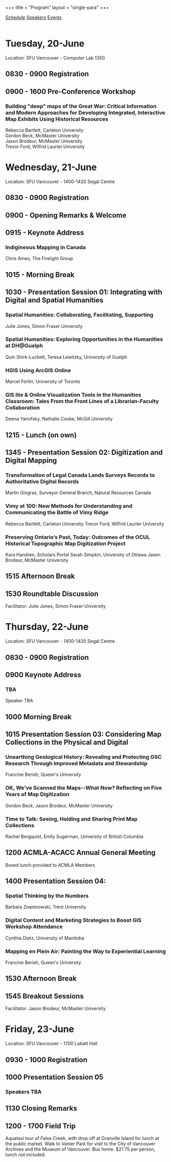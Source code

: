 +++
title = "Program"
layout = "single-para"
+++

<div class="program expanded button-group">
  <a href="../schedule" class="button active">Schedule</a>
  <a href="../speakers" class="button">Speakers</a>
  <a href="../events" class="button">Events</a>
</div>
<br />

# Tuesday, 20-June
Location: SFU Vancouver - Computer Lab 1350
## 0830 - 0900 Registration 
## 0900 - 1600 Pre-Conference Workshop
### Building "deep" maps of the Great War: Critical Information and Modern Approaches for Developing Integrated, Interactive Map Exhibits Using Historical Resources
Rebecca Bartlett, Carleton University  
Gordon Beck, McMaster University  
Jason Brodeur, McMaster University  
Trevor Ford, Wilfrid Laurier University  

# Wednesday, 21-June
Location: SFU Vancouver - 1400-1420 Segal Centre 
## 0830 - 0900 Registration 
## 0900 - Opening Remarks & Welcome
## 0915 - Keynote Address
### Indigineous Mapping in Canada
Chris Ames, The Firelight Group
## 1015 - Morning Break
## 1030 - Presentation Session 01: Integrating with Digital and Spatial Humanities
### Spatial Humanities: Collaborating, Facilitating, Supporting
Julie Jones, Simon Fraser University
### Spatial Humanities: Exploring Opportunities in the Humanities at DH@Guelph 
Quin Shirk-Luckett, Teresa Lewitzky, University of Guelph
### HGIS Using ArcGIS Online
Marcel Fortin, University of Toronto
### GIS lite & Online Visualization Tools in the Humanities Classroom: Tales From the Front Lines of a Librarian-Faculty Collaboration
Deena Yanofsky, Nathalie Cooke, McGill University
## 1215 - Lunch (on own)
## 1345 - Presentation Session 02: Digitization and Digital Mapping
### Transformation of Legal Canada Lands Surveys Records to Authoritative Digital Records
Martin Gingras, Surveyor General Branch, Natural Resources Canada
### Vimy at 100: New Methods for Understanding and Communicating the Battle of Vimy Ridge
Rebecca Bartlett, Carleton University
Trevor Ford, Wilfrid Laurier University
### Preserving Ontario’s Past, Today: Outcomes of the OCUL Historical Topographic Map Digitization Project 
Kara Handren, Scholars Portal 
Sarah Simpkin, University of Ottawa
Jason Brodeur, McMaster University
## 1515 Afternoon Break
## 1530 Roundtable Discussion
Facilitator: Julie Jones, Simon Fraser University

# Thursday, 22-June
Location: SFU Vancouver - 1400-1420 Segal Centre
## 0830 - 0900 Registration 
## 0900 Keynote Address
### TBA
Speaker TBA
## 1000 Morning Break
## 1015 Presentation Session 03: Considering Map Collections in the Physical and Digital
### Unearthing Geological History: Revealing and Protecting GSC Research Through Improved Metadata and Stewardship
Francine Berish, Queen's University 
### OK, We’ve Scanned the Maps--What Now? Reflecting on Five Years of Map Digitization
Gordon Beck, Jason Brodeur, McMaster University
### Time to Talk: Seeing, Holding and Sharing Print Map Collections
Rachel Bergquist, Emily Sugerman, University of British Columbia

## 1200 ACMLA-ACACC Annual General Meeting
Boxed lunch provided to ACMLA Members

## 1400 Presentation Session 04: 
### Spatial Thinking by the Numbers 
Barbara Znamirowski, Trent University
### Digital Content and Marketing Strategies to Boost GIS Workshop Attendance
Cynthia Dietz, University of Manitoba
### Mapping en Plein Air: Painting the Way to Experiential Learning
Francine Berish, Queen's University 

## 1530 Afternoon Break

## 1545 Breakout Sessions
Facilitator: Jason Brodeur, McMaster University

# Friday, 23-June
Location: SFU Vancouver - 1700 Labatt Hall
## 0930 - 1000 Registration 
## 1000 Presentation Session 05 
### Speakers TBA
## 1130 Closing Remarks
## 1200 - 1700 Field Trip
Aquataxi tour of False Creek, with drop off at Granville Island for lunch at the public market. Walk to Vanier Park for visit to the City of Vancouver Archives and the Museum of Vancouver. Bus home. $21.75 per person, lunch not included.
